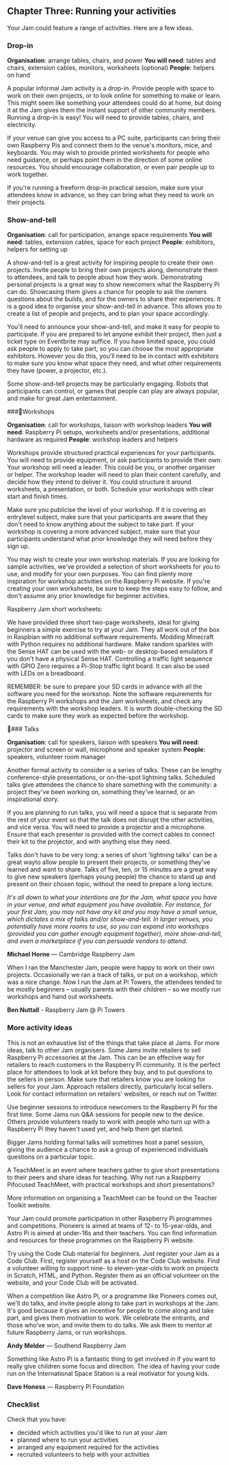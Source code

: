 ## Chapter Three: Running your activities

Your Jam could feature a range of activities. Here are a few ideas.

### Drop-in

**Organisation**: arrange tables, chairs, and power
**You will need**: tables and chairs, extension cables, monitors, worksheets (optional)
**People**: helpers on hand

A popular informal Jam activity is a drop-in. Provide people with space to work on their own projects, or to look online for something to make or learn. This might seem like something your attendees could do at home, but doing it at the Jam gives them the instant support of other community members. Running a drop-in is easy! You will need to provide tables, chairs, and electricity.

If your venue can give you access to a PC suite, participants can bring their own Raspberry Pis and connect them to the venue's monitors, mice, and keyboards. You may wish to provide printed worksheets for people who need guidance, or perhaps point them in the direction of some online resources. You should encourage collaboration, or even pair people up to work together.

If you're running a freeform drop-in practical session, make sure your attendees know in advance, so they can bring what they need to work on their projects.

### Show-and-tell

**Organisation**: call for participation, arrange space requirements
**You will need**: tables, extension cables, space for each project
**People**: exhibitors, helpers for setting up

A show-and-tell is a great activity for inspiring people to create their own projects. Invite people to bring their own projects along, demonstrate them to attendees, and talk to people about how they work. Demonstrating personal projects is a great way to show newcomers what the Raspberry Pi can do. Showcasing them gives a chance for people to ask the owners questions about the builds, and for the owners to share their experiences. It is a good idea to organise your show-and-tell in advance. This allows you to create a list of people and projects, and to plan your space accordingly.

You'll need to announce your show-and-tell, and make it easy for people to participate. If you are prepared to let anyone exhibit their project, then just a ticket type on Eventbrite may suffice. If you have limited space, you could ask people to apply to take part, so you can choose the most appropriate exhibitors. However you do this, you'll need to be in contact with exhibitors to make sure you know what space they need, and what other requirements they have (power, a projector, etc.).

Some show-and-tell projects may be particularly engaging. Robots that participants can control, or games that people can play are always popular, and make for great Jam entertainment.

###Workshops

**Organisation**: call for workshops, liaison with workshop leaders
**You will need**: Raspberry Pi setups, worksheets and/or presentations, additional hardware as required
**People**: workshop leaders and helpers

Workshops provide structured practical experiences for your participants. You will need to provide equipment, or ask participants to provide their own. Your workshop will need a leader. This could be you, or another organiser or helper. The workshop leader will need to plan their content carefully, and decide how they intend to deliver it. You could structure it around worksheets, a presentation, or both. Schedule your workshops with clear start and finish times.

Make sure you publicise the level of your workshop. If it is covering an entrylevel subject, make sure that your participants are aware that they don't need to know anything about the subject to take part. If your workshop is covering a more advanced subject, make sure that your participants understand what prior knowledge they will need before they sign up.

You may wish to create your own workshop materials. If you are looking for sample activities, we've provided a selection of short worksheets for you to use, and modify for your own purposes. You can find plenty more inspiration for workshop activities on the Raspberry Pi website. If you're creating your own worksheets, be sure to keep the steps easy to follow, and don't assume any prior knowledge for beginner activities.

Raspberry Jam short worksheets:

We have provided three short two-page worksheets, ideal for giving beginners a simple exercise to try at your Jam. They all work out of the box in Raspbian with no additional software requirements. Modding Minecraft with Python requires no additional hardware. Make random sparkles with the Sense HAT can be used with the web- or desktop-based emulators if you don't have a physical Sense HAT. Controlling a traffic light sequence with GPIO Zero requires a Pi-Stop traffic light board. It can also be used with LEDs on a breadboard.

REMEMBER: be sure to prepare your SD cards in advance with all the software you need for the workshop. Note the software requirements for the Raspberry Pi workshops and the Jam worksheets, and check any requirements with the workshop leaders. It is worth double-checking the SD cards to make sure they work as expected before the workshop.

### Talks

**Organisation**: call for speakers, liaison with speakers
**You will need**: projector and screen or wall, microphone and speaker system
**People**: speakers, volunteer room manager

Another formal activity to consider is a series of talks. These can be lengthy conference-style presentations, or on-the-spot lightning talks. Scheduled talks give attendees the chance to share something with the community: a project they've been working on, something they've learned, or an inspirational story.

If you are planning to run talks, you will need a space that is separate from the rest of your event so that the talk does not disrupt the other activities, and vice versa. You will need to provide a projector and a microphone. Ensure that each presenter is provided with the correct cables to connect their kit to the projector, and with anything else they need.

Talks don't have to be very long: a series of short 'lightning talks' can be a great wayto allow people to present their projects, or something they've learned and want to share. Talks of five, ten, or 15 minutes are a great way to give new speakers (perhaps young people) the chance to stand up and present on their chosen topic, without the need to prepare a long lecture.

*It's all down to what your intentions are for the Jam, what space you have in your venue, and what equipment you have available. For instance, for your first Jam, you may not have any kit and you may have a small venue, which dictates a mix of talks and/or show-and-tell. In larger venues, you potentially have more rooms to use, so you can expand into workshops (provided you can gather enough equipment together), more show-and-tell, and even a marketplace if you can persuade vendors to attend.*

**Michael Horne** — Cambridge Raspberry Jam

When I ran the Manchester Jam, people were happy to work on their own projects. Occasionally we ran a track of talks, or put on a workshop, which was a nice change. Now I run the Jam at Pi Towers, the attendees tended to be mostly beginners – usually parents with their children – so we mostly run workshops and hand out worksheets.

**Ben Nuttall** - Raspberry Jam @ Pi Towers

### More activity ideas

This is not an exhaustive list of the things that take place at Jams. For more ideas, talk to other Jam organisers. Some Jams invite retailers to sell Raspberry Pi accessories at the Jam. This can be an effective way for retailers to reach customers in the Raspberry Pi community. It is the perfect place for attendees to look at kit before they buy, and to put questions to the sellers in person. Make sure that retailers know you are looking for sellers for your Jam. Approach retailers directly, particularly local sellers. Look for contact information on retailers' websites, or reach out on Twitter.

Use beginner sessions to introduce newcomers to the Raspberry Pi for the first time. Some Jams run Q&A sessions for people new to the device. Others provide volunteers ready to work with people who turn up with a Raspberry Pi they haven't used yet, and help them get started.

Bigger Jams holding formal talks will sometimes host a panel session, giving the audience a chance to ask a group of experienced individuals questions on a particular topic.

A TeachMeet is an event where teachers gather to give short presentations to their peers and share ideas for teaching. Why not run a Raspberry Pifocused TeachMeet, with practical workshops and short presentations?

More information on organising a TeachMeet can be found on the Teacher Toolkit website.

Your Jam could promote participation in other Raspberry Pi programmes and competitions. Pioneers is aimed at teams of 12- to 15-year-olds, and Astro Pi is aimed at under-16s and their teachers. You can find information and resources for these programmes on the Raspberry Pi website.

Try using the Code Club material for beginners. Just register your Jam as a Code Club. First, register yourself as a host on the Code Club website. Find a volunteer willing to support nine- to eleven-year-olds to work on projects in Scratch, HTML, and Python. Register them as an official volunteer on the website, and your Code Club will be activated.

When a competition like Astro Pi, or a programme like Pioneers comes out, we'll do talks, and invite people along to take part in workshops at the Jam. It's good because it gives an incentive for people to come along and take part, and gives them motivation to work. We celebrate the entrants, and those who've won, and invite them to do talks. We ask them to mentor at future Raspberry Jams, or run workshops.

**Andy Melder** — Southend Raspberry Jam

Something like Astro Pi is a fantastic thing to get involved in if you want to really give children some focus and direction. The idea of having your code run on the International Space Station is a real motivator for young kids.

**Dave Honess** — Raspberry Pi Foundation

### Checklist

Check that you have:

- decided which activities you'd like to run at your Jam
- planned where to run your activities
- arranged any equipment required for the activities
- recruited volunteers to help with your activities
